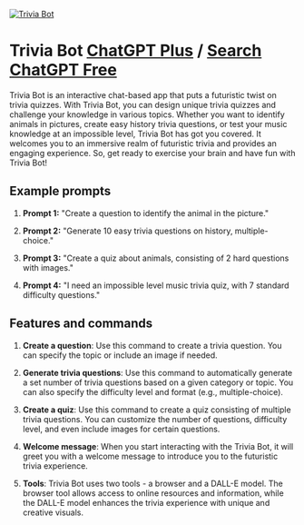 
[![Trivia Bot](https://files.oaiusercontent.com/file-0AltPg1QwNDbN2ICrU4NgLsz?se=2123-10-17T13%3A26%3A24Z&sp=r&sv=2021-08-06&sr=b&rscc=max-age%3D31536000%2C%20immutable&rscd=attachment%3B%20filename%3D3b5efa43-f8ec-4f1e-bb17-32b623e8515e.png&sig=rYB1FzV1Z3SSAowIa5m0k1BSfYibr8YeRSdWjzwCHaw%3D)](https://chat.openai.com/g/g-mkdJHpJ2U-trivia-bot)

# Trivia Bot [ChatGPT Plus](https://chat.openai.com/g/g-mkdJHpJ2U-trivia-bot) / [Search ChatGPT Free](https://gptcall.net/index.html#/?search=Trivia%20Bot)

Trivia Bot is an interactive chat-based app that puts a futuristic twist on trivia quizzes. With Trivia Bot, you can design unique trivia quizzes and challenge your knowledge in various topics. Whether you want to identify animals in pictures, create easy history trivia questions, or test your music knowledge at an impossible level, Trivia Bot has got you covered. It welcomes you to an immersive realm of futuristic trivia and provides an engaging experience. So, get ready to exercise your brain and have fun with Trivia Bot!

## Example prompts

1. **Prompt 1:** "Create a question to identify the animal in the picture."

2. **Prompt 2:** "Generate 10 easy trivia questions on history, multiple-choice."

3. **Prompt 3:** "Create a quiz about animals, consisting of 2 hard questions with images."

4. **Prompt 4:** "I need an impossible level music trivia quiz, with 7 standard difficulty questions."

## Features and commands

1. **Create a question**: Use this command to create a trivia question. You can specify the topic or include an image if needed.
   
2. **Generate trivia questions**: Use this command to automatically generate a set number of trivia questions based on a given category or topic. You can also specify the difficulty level and format (e.g., multiple-choice).
   
3. **Create a quiz**: Use this command to create a quiz consisting of multiple trivia questions. You can customize the number of questions, difficulty level, and even include images for certain questions.
   
4. **Welcome message**: When you start interacting with the Trivia Bot, it will greet you with a welcome message to introduce you to the futuristic trivia experience.
   
5. **Tools**: Trivia Bot uses two tools - a browser and a DALL-E model. The browser tool allows access to online resources and information, while the DALL-E model enhances the trivia experience with unique and creative visuals.


